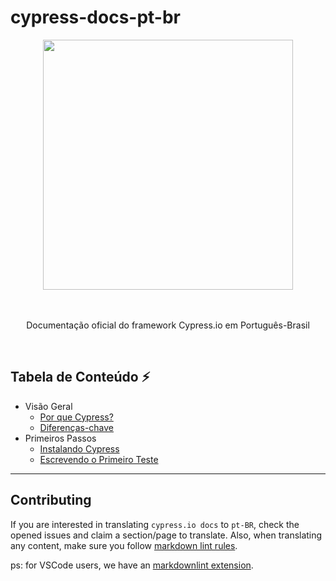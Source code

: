 # cypress-docs-pt-br

<div align="center">
  <div>
    <img 
    src="https://cloud.githubusercontent.com/assets/1268976/20607953/d7ae489c-b24a-11e6-9cc4-91c6c74c5e88.png"
    width="400"
    />
  </div>
  <br/>
  <br/>
	</a>
  <p>Documentação oficial do framework Cypress.io em Português-Brasil</p>
</div>
<br/>

## **Tabela de Conteúdo** ⚡

- Visão Geral
    - [Por que Cypress?](pages/overview/why-cypress.md)
    - [Diferenças-chave](pages/overview/key-differences.md)
- Primeiros Passos
    - [Instalando Cypress](pages/getting-started/installing-cypress.md)
    - [Escrevendo o Primeiro Teste](pages/getting-started/writing-your-first-test.md)

----

## Contributing

If you are interested in translating `cypress.io docs` to `pt-BR`, check the opened issues
and claim a section/page to translate. Also, when translating any content, make sure you 
follow [markdown lint rules](https://github.com/DavidAnson/markdownlint).

ps: for VSCode users, we have an [markdownlint extension](https://marketplace.visualstudio.com/items?itemName=DavidAnson.vscode-markdownlint).

